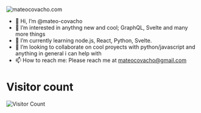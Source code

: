 ![mateocovacho.com](https://profile-counter.glitch.me/mateo-covacho/count.svg)

- 👋 Hi, I’m @mateo-covacho
- 👀 I’m interested in anythng new and cool; GraphQL, Svelte and many more things
- 🌱 I’m currently learning node.js, React, Python, Svelte.
- 💞️ I’m looking to collaborate on cool proyects with python/javascript and anything in general i can help with
- 📫 How to reach me: Please reach me at mateocovacho@gmail.com

# Visitor count
![Visitor Count](https://profile-counter.glitch.me/mateo-covacho/count.svg)
